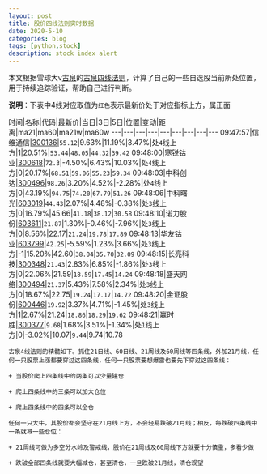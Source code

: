 ```yaml
---
layout: post
title: 股价四线法则实时数据
date: 2020-5-10
categories: blog
tags: [python,stock]
description: stock index alert
---
```



本文根据雪球大v[古泉](https://xueqiu.com/u/7148646888)的[古泉四线法则](https://xueqiu.com/7148646888/130498192)，计算了自己的一些自选股当前所处位置，用于持续追踪验证，帮助自己进行判断。

**说明**：下表中4线对应取值为`红色`表示最新价处于对应指标上方，属正面

时间|名称|代码|最新价|当日|3日|5日|位置|变动|距离|ma21|ma60|ma21w|ma60w
---|---|---|---|---|---|---|---|---
09:47:57|信维通信|[300136](https://xueqiu.com/S/SZ300136)|`55.12`|9.63%|11.19%|3.47%|处`4`线上方|1|20.51%|`53.44`|`48.05`|`44.32`|`39.42`
09:48:00|寒锐钴业|[300618](https://xueqiu.com/S/SZ300618)|`72.3`|-4.50%|6.43%|10.03%|处`4`线上方|0|20.17%|`68.51`|`59.06`|`55.23`|`59.34`
09:48:03|中科创达|[300496](https://xueqiu.com/S/SZ300496)|`98.26`|3.20%|4.52%|-2.28%|处`4`线上方|0|43.19%|`94.75`|`74.20`|`67.79`|`51.26`
09:48:06|中科曙光|[603019](https://xueqiu.com/S/SH603019)|`44.43`|2.07%|4.48%|-0.38%|处`3`线上方|0|16.79%|45.66|`41.18`|`38.12`|`30.58`
09:48:10|诺力股份|[603611](https://xueqiu.com/S/SH603611)|`21.87`|1.30%|-0.46%|-7.96%|处`3`线上方|0|8.56%|22.17|`21.24`|`19.78`|`17.89`
09:48:13|华友钴业|[603799](https://xueqiu.com/S/SH603799)|`42.25`|-5.59%|1.23%|3.66%|处`3`线上方|-1|15.20%|42.60|`38.04`|`35.70`|`32.09`
09:48:15|长亮科技|[300348](https://xueqiu.com/S/SZ300348)|`21.43`|2.83%|6.85%|-1.86%|处`3`线上方|0|22.06%|21.59|`18.59`|`17.45`|`14.24`
09:48:18|盛天网络|[300494](https://xueqiu.com/S/SZ300494)|`21.37`|5.43%|7.58%|2.34%|处`3`线上方|0|18.67%|22.75|`19.24`|`17.17`|`14.72`
09:48:20|金证股份|[600446](https://xueqiu.com/S/SH600446)|`19.92`|3.37%|4.71%|-1.45%|处`3`线上方|1|2.67%|21.24|`18.86`|`18.29`|`19.62`
09:48:21|赢时胜|[300377](https://xueqiu.com/S/SZ300377)|`9.68`|1.68%|3.51%|-1.34%|处`1`线上方|0|-3.02%|10.07|`9.44`|9.74|10.78

```
古泉4线法则的精髓如下。抓住21日线、60日线、21周线及60周线等四条线，外加21月线，任何一只股票上涨都要穿过这四条线，任何一只股票要想爆雷也要先下穿过这四条线：

+ 当股价爬上四条线中的两条可以少量建仓

+ 爬上四条线中的三条可以加大仓位

+ 爬上四条线中的四条可以全仓

任何一只大牛，其股价都会坚守在21月线上方，不会轻易跌破21月线；相反，每跌破四条线中一条就减一些仓位：

+ 21周线可做为多空分水岭及警戒线，股价在21周线及60周线下方就要十分慎重，多看少做

+ 跌破全部四条线就要大幅减仓，甚至清仓，一旦跌破21月线，清仓观望
```